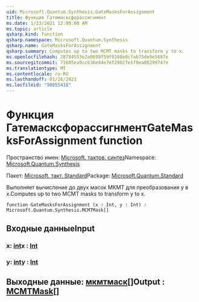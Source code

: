 ```yaml
---
uid: Microsoft.Quantum.Synthesis.GateMasksForAssignment
title: Функция Гатемасксфорассигнмент
ms.date: 1/23/2021 12:00:00 AM
ms.topic: article
qsharp.kind: function
qsharp.namespace: Microsoft.Quantum.Synthesis
qsharp.name: GateMasksForAssignment
qsharp.summary: Computes up to two MCMT masks to transform y to x.
ms.openlocfilehash: 28784553e2a0699f59f0388e0cfab75de9e5687e
ms.sourcegitcommit: 71605ea9cc630e84e7ef29027e1f0ea06299747e
ms.translationtype: MT
ms.contentlocale: ru-RU
ms.lasthandoff: 01/26/2021
ms.locfileid: "98855418"
---
```

# <a name="gatemasksforassignment-function"></a><span data-ttu-id="7b9f6-102">Функция Гатемасксфорассигнмент</span><span class="sxs-lookup"><span data-stu-id="7b9f6-102">GateMasksForAssignment function</span></span>

<span data-ttu-id="7b9f6-103">Пространство имен: [Microsoft. тактов. синтез](xref:Microsoft.Quantum.Synthesis)</span><span class="sxs-lookup"><span data-stu-id="7b9f6-103">Namespace: [Microsoft.Quantum.Synthesis](xref:Microsoft.Quantum.Synthesis)</span></span>

<span data-ttu-id="7b9f6-104">Пакет: [Microsoft. такт. Standard](https://nuget.org/packages/Microsoft.Quantum.Standard)</span><span class="sxs-lookup"><span data-stu-id="7b9f6-104">Package: [Microsoft.Quantum.Standard](https://nuget.org/packages/Microsoft.Quantum.Standard)</span></span>


<span data-ttu-id="7b9f6-105">Выполняет вычисление до двух масок МКМТ для преобразования y в x.</span><span class="sxs-lookup"><span data-stu-id="7b9f6-105">Computes up to two MCMT masks to transform y to x.</span></span>

```qsharp
function GateMasksForAssignment (x : Int, y : Int) : Microsoft.Quantum.Synthesis.MCMTMask[]
```


## <a name="input"></a><span data-ttu-id="7b9f6-106">Входные данные</span><span class="sxs-lookup"><span data-stu-id="7b9f6-106">Input</span></span>

### <a name="x--int"></a><span data-ttu-id="7b9f6-107">x: [int](xref:microsoft.quantum.lang-ref.int)</span><span class="sxs-lookup"><span data-stu-id="7b9f6-107">x : [Int](xref:microsoft.quantum.lang-ref.int)</span></span>




### <a name="y--int"></a><span data-ttu-id="7b9f6-108">y: [int](xref:microsoft.quantum.lang-ref.int)</span><span class="sxs-lookup"><span data-stu-id="7b9f6-108">y : [Int](xref:microsoft.quantum.lang-ref.int)</span></span>





## <a name="output--mcmtmask"></a><span data-ttu-id="7b9f6-109">Выходные данные: [мкмтмаск](xref:Microsoft.Quantum.Synthesis.MCMTMask)[]</span><span class="sxs-lookup"><span data-stu-id="7b9f6-109">Output : [MCMTMask](xref:Microsoft.Quantum.Synthesis.MCMTMask)[]</span></span>

